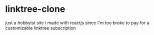 # linktree-clone
just a hobbyist site i made with reactjs since I'm too broke to pay for a customizable linktree subscription 
